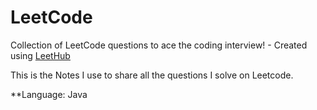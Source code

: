 # LeetCode
Collection of LeetCode questions to ace the coding interview! - Created using [LeetHub](https://github.com/QasimWani/LeetHub)

This is the Notes I use to share all the questions I solve on Leetcode.

**Language: Java
